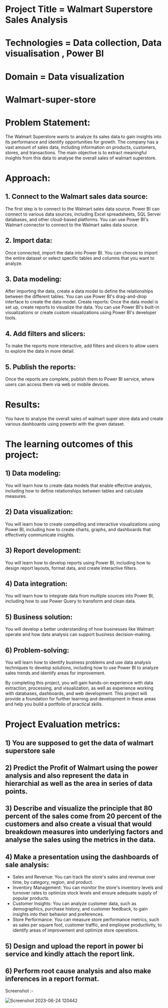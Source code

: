 
# Project Title = Walmart Superstore Sales Analysis
# Technologies = Data collection, Data visualisation , Power BI
# Domain = Data visualization



# Walmart-super-store

# Problem Statement:
The Walmart Superstore wants to analyze its sales data to gain insights into its performance and identify opportunities for growth. The company has a vast amount of sales data, including information on products, customers, stores, and transactions. The main objective is to extract meaningful insights from this data to analyse the overall sales of walmart superstore.


# Approach:
## 1. Connect to the Walmart sales data source:
The first step is to connect to the Walmart sales data source. Power BI can connect to various data sources, including Excel spreadsheets, SQL Server databases, and other cloud-based platforms. You can use Power BI's Walmart connector to connect to the Walmart sales data source.
## 2. Import data:
Once connected, import the data into Power BI. You can choose to import the entire dataset or select specific tables and columns that you want to analyze.
## 3. Data modeling:
After importing the data, create a data model to define the relationships between the different tables. You can use Power BI's drag-and-drop interface to create the data model.
Create reports: Once the data model is set up, create reports to visualize the data. You can use Power BI's built-in visualizations or create custom visualizations using Power BI's developer tools.
## 4. Add filters and slicers:
To make the reports more interactive, add filters and slicers to allow users to explore the data in more detail.
## 5. Publish the reports:
Once the reports are complete, publish them to Power BI service, where users can access them via web or mobile devices.

# Results:
You have to analyse the overall sales of walmart super store data and create various dashboards using powerbi with the given dataset.

# The learning outcomes of this project:
## 1) Data modeling:
You will learn how to create data models that enable effective analysis, including how to define relationships between tables and calculate measures.
## 2) Data visualization:
You will learn how to create compelling and interactive visualizations using Power BI, including how to create charts, graphs, and dashboards that effectively communicate insights.
## 3) Report development:
You will learn how to develop reports using Power BI, including how to design report layouts, format data, and create interactive filters.
## 4) Data integration:
You will learn how to integrate data from multiple sources into Power BI, including how to use Power Query to transform and clean data.
## 5) Business solution:
You will develop a better understanding of how businesses like Walmart operate and how data analysis can support business decision-making.
## 6) Problem-solving:
You will learn how to identify business problems and use data analysis techniques to develop solutions, including how to use Power BI to analyze sales trends and identify areas for improvement.

By completing this project, you will gain hands-on experience with data extraction, processing, and visualization, as well as experience working with databases, dashboards, and web development. This project will provide a foundation for further learning and development in these areas and help you build a portfolio of practical skills.


# Project Evaluation metrics:
## 1) You are supposed to get the data of walmart superstore sale
## 2) Predict the Profit of Walmart using the power analysis and also represent the data in hierarchial as well as the area in series of data points.
## 3) Describe and visualize the principle that 80 percent of the sales come from 20 percent of the customers and also create a visual that would breakdown measures into underlying factors and analyse the sales using the metrics in the data.
## 4) Make a presentation using the dashboards of sale analysis:
- Sales and Revenue: You can track the store's sales and revenue over time, by category, region, and product.
- Inventory Management: You can monitor the store's inventory levels and turnover rates to optimize stock levels and ensure adequate supply of popular products.
- Customer Insights: You can analyze customer data, such as demographics, purchase history, and customer feedback, to gain insights into their behavior and preferences.
- Store Performance: You can measure store performance metrics, such as sales per square foot, customer traffic, and employee productivity, to identify areas of improvement and optimize store operations.
## 5) Design and upload the report in power bi service and kindly attach the report link.
## 6) Perform root cause analysis and also make inferences in a report format.


Screenshot :-

![Screenshot 2023-06-24 120442](https://github.com/moa4fo/Walmart-super-store/assets/116834500/342e3f62-4fa0-480e-9f11-9b095a333f84)
